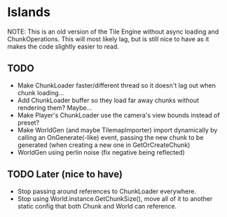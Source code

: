 # Islands

NOTE: This is an old version of the Tile Engine without async loading and ChunkOperations. This will most likely lag, but is still nice to have as it makes the code slightly easier to read.

## TODO

- Make ChunkLoader faster/different thread so it doesn't lag out when chunk loading...
- Add ChunkLoader buffer so they load far away chunks without rendering them? Maybe...
- Make Player's ChunkLoader use the camera's view bounds instead of preset? 
- Make WorldGen (and maybe TilemapImporter) import dynamically by calling an OnGenerate(-like) event, passing the new chunk to be generated (when creating a new one in GetOrCreateChunk)
- WorldGen using perlin noise (fix negative being reflected)

## TODO Later (nice to have)

- Stop passing around references to ChunkLoader everywhere.
- Stop using World.instance.GetChunkSize(), move all of it to another static config that both Chunk and World can reference.
